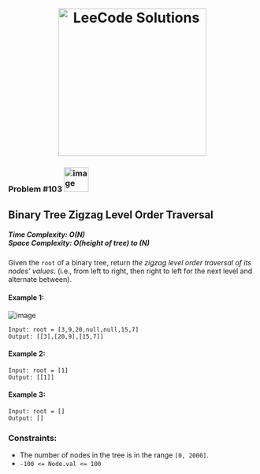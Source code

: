 <h1 align="center"><a href="https://www.linkedin.com/in/antriksh1305/"><img src="https://camo.githubusercontent.com/1eca2365da012b44816f2402011dc3ba78cefbe78228b22d60161a898d015b67/68747470733a2f2f6d69726f2e6d656469756d2e636f6d2f6d61782f313230302f312a4c75723972724a49547346526e7549595552596b53672e6a706567" alt="LeeCode Solutions" width="300"></a>
</h1>

<h3>Problem #103 <img width="50" alt="image" src="https://user-images.githubusercontent.com/100402656/214765733-eaaa4daa-f4f9-4224-a800-2e70f8b095f8.png">
</h3>

## Binary Tree Zigzag Level Order Traversal

<h5>Time Complexity: <b>O(N)</b> <br>Space Complexity: <b>O(height of tree) to (N)</b></h5>

Given the ```root``` of a binary tree, return <i>the zigzag level order traversal of its nodes' values</i>. (i.e., from left to right, then right to left for the next level and alternate between).

#### Example 1:
![image](https://github.com/Antriksh1305/Antriksh-DSA/assets/100402656/0ca4b9c5-9415-4ddb-80d9-7317e482c579)
```
Input: root = [3,9,20,null,null,15,7]
Output: [[3],[20,9],[15,7]]
```

#### Example 2:
```
Input: root = [1]
Output: [[1]]
```

#### Example 3:
```
Input: root = []
Output: []
```


### Constraints:
- The number of nodes in the tree is in the range ```[0, 2000]```.
- ```-100 <= Node.val <= 100```
